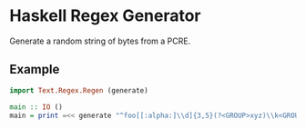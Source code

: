 Haskell Regex Generator
=======================

Generate a random string of bytes from a PCRE.

Example
-------

```haskell
import Text.Regex.Regen (generate)

main :: IO ()
main = print =<< generate "^foo[[:alpha:]\\d]{3,5}(?<GROUP>xyz)\\k<GROUP>"
```
